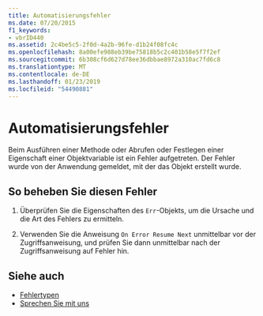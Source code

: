 ```yaml
---
title: Automatisierungsfehler
ms.date: 07/20/2015
f1_keywords:
- vbrID440
ms.assetid: 2c4be5c5-2f0d-4a2b-96fe-d1b24f08fc4c
ms.openlocfilehash: 8a00efe988eb39be75818b5c2c401b58e5f7f2ef
ms.sourcegitcommit: 6b308cf6d627d78ee36dbbae8972a310ac7fd6c8
ms.translationtype: MT
ms.contentlocale: de-DE
ms.lasthandoff: 01/23/2019
ms.locfileid: "54490881"
---
```

# <a name="automation-error"></a>Automatisierungsfehler
Beim Ausführen einer Methode oder Abrufen oder Festlegen einer Eigenschaft einer Objektvariable ist ein Fehler aufgetreten. Der Fehler wurde von der Anwendung gemeldet, mit der das Objekt erstellt wurde.  
  
## <a name="to-correct-this-error"></a>So beheben Sie diesen Fehler  
  
1.  Überprüfen Sie die Eigenschaften des `Err`-Objekts, um die Ursache und die Art des Fehlers zu ermitteln.  
  
2.  Verwenden Sie die Anweisung `On Error Resume Next` unmittelbar vor der Zugriffsanweisung, und prüfen Sie dann unmittelbar nach der Zugriffsanweisung auf Fehler hin.  
  
## <a name="see-also"></a>Siehe auch
- [Fehlertypen](../../../visual-basic/programming-guide/language-features/error-types.md)
- [Sprechen Sie mit uns](/visualstudio/ide/talk-to-us)
